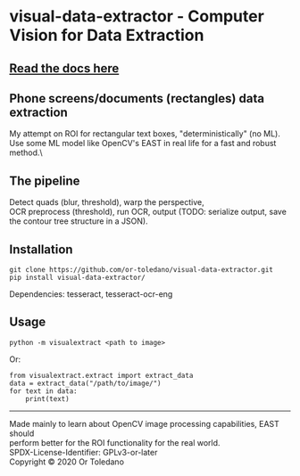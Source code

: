 # visual-data-extractor - Computer Vision for Data Extraction
## [Read the docs here](build/docs/content/api-documentation.md)

## Phone screens/documents (rectangles) data extraction
My attempt on ROI for rectangular text boxes, "deterministically" (no ML).\
Use some ML model like OpenCV's EAST in real life for a fast and robust method.\
## The pipeline
Detect quads (blur, threshold), warp the perspective, \
OCR preprocess (threshold), run OCR, output (TODO: serialize output, save 
the contour tree structure in a JSON).
## Installation
```
git clone https://github.com/or-toledano/visual-data-extractor.git
pip install visual-data-extractor/
```
Dependencies: tesseract, tesseract-ocr-eng
 
## Usage
```
python -m visualextract <path to image>
```
Or:
```
from visualextract.extract import extract_data
data = extract_data("/path/to/image/")
for text in data:
    print(text)
```
---------------
Made mainly to learn about OpenCV image processing capabilities, EAST should \
perform better for the ROI functionality for the real world. \
SPDX-License-Identifier: GPLv3-or-later \
Copyright © 2020 Or Toledano 
